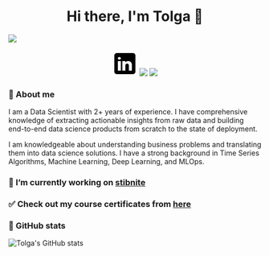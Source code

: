 <h1 align="center">Hi there, I'm Tolga 👋</h1>

![](https://komarev.com/ghpvc/?username=tolgailtuzer)

<p align="center">
    <a href="https://www.linkedin.com/in/tolgailtuzer/"><img height="50" src="https://raw.githubusercontent.com/simple-icons/simple-icons/develop/icons/linkedin.svg"/></a>
    <a href="https://www.hackerrank.com/Xanghi"><img height="50" src="https://raw.githubusercontent.com/simple-icons/simple-icons/develop/icons/hackerrank.svg"/></a>
    <a href="https://www.kaggle.com/xanghi"><img height="50" src="https://raw.githubusercontent.com/simple-icons/simple-icons/develop/icons/kaggle.svg"/></a>  
</p>

### 💭 About me
I am a Data Scientist with 2+ years of experience. I have comprehensive knowledge of extracting actionable insights from raw data and building end-to-end data science products from scratch to the state of deployment.

I am knowledgeable about understanding business problems and translating them into data science solutions. I have a strong background in Time Series Algorithms, Machine Learning, Deep Learning, and MLOps.

### 🔭 I’m currently working on [stibnite](https://github.com/csci-arch/stibnite)

### ✅️ Check out my course certificates from [here](https://github.com/tolgailtuzer/course-certificates)

### 🎯 GitHub stats
![Tolga's GitHub stats](https://github-readme-stats.vercel.app/api?username=tolgailtuzer&show_icons=true&bg_color=0d1117&text_color=FFFFFF&border_radius=10)
